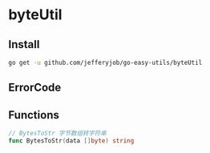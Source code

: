 # byteUtil

## Install

```bash
go get -u github.com/jefferyjob/go-easy-utils/byteUtil
```

## ErrorCode


## Functions

```go
// BytesToStr 字节数组转字符串
func BytesToStr(data []byte) string
```